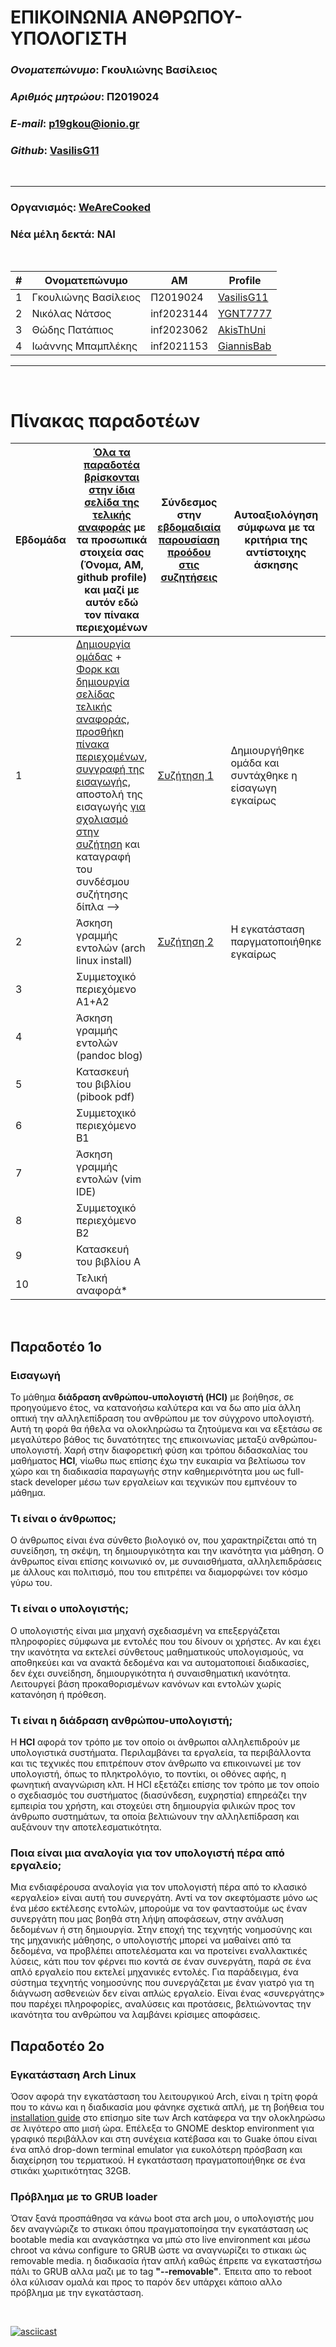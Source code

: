 # ΕΠΙΚΟΙΝΩΝΙΑ ΑΝΘΡΩΠΟΥ-ΥΠΟΛΟΓΙΣΤΗ
### *Ονοματεπώνυμο*: Γκουλιώνης Βασίλειος
### *Αριθμός μητρώου*: Π2019024
### *E-mail*: p19gkou@ionio.gr
### *Github*: [VasilisG11](https://github.com/VasilisG11)

<br>
<hr>

### Οργανισμός: [WeAreCooked](https://github.com/WeAreKindaCooked)
### Νέα μέλη δεκτά: ΝΑΙ

<br>

| # | Ονοματεπώνυμο | ΑΜ | Profile |
| --- | --- | --- | --- |
| 1 | Γκουλιώνης Βασίλειος | Π2019024 | [VasilisG11](https://github.com/VasilisG11) |
| 2 | Νικόλας Νάτσος | inf2023144 | [YGNT7777](https://github.com/YGNT7777) |
| 3 | Θώδης Πατάπιος | inf2023062 | [AkisThUni](https://github.com/AkisThUni) |
| 4 | Ιωάννης Μπαμπλέκης | inf2021153 | [GiannisBab](https://github.com/GiannisBab) |

<hr>
<br>

# Πίνακας παραδοτέων
| Εβδομάδα | [Όλα τα παραδοτέα βρίσκονται στην ίδια σελίδα της τελικής αναφοράς](https://courses-ionio.github.io/help/deliverables/) με τα προσωπικά στοιχεία σας (Όνομα, ΑΜ, github profile) και μαζί με αυτόν εδώ τον πίνακα περιεχομένων | Σύνδεσμος στην [εβδομαδιαία παρουσίαση προόδου στις συζητήσεις](https://github.com/courses-ionio/help/discussions/categories/show-and-tell) | Αυτοαξιολόγηση σύμφωνα με τα κριτήρια της αντίστοιχης άσκησης |
| --- | --- | --- | --- |
| 1 |  [Δημιουργία ομάδας](https://github.com/courses-ionio/hci/discussions/1794) + [Φορκ και δημιουργία σελίδας τελικής αναφοράς](https://courses-ionio.github.io/help/guide/), [προσθήκη πίνακα περιεχομένων](https://raw.githubusercontent.com/courses-ionio/hci/master/README.md), [συγγραφή της εισαγωγής](https://courses-ionio.github.io/help/intro/), αποστολή της εισαγωγής [για σχολιασμό στην συζήτηση](https://github.com/courses-ionio/help/discussions/categories/show-and-tell) και καταγραφή του συνδέσμου συζήτησης δίπλα --> | [Συζήτηση 1](https://github.com/courses-ionio/hci/discussions/2003) | Δημιουργήθηκε ομάδα και συντάχθηκε η είσαγωγη εγκαίρως |
| 2 | Άσκηση γραμμής εντολών (arch linux install) | [Συζήτηση 2](https://github.com/courses-ionio/hci/discussions/2005) | Η εγκατάσταση παργματοποιήθηκε εγκαίρως |
| 3 | Συμμετοχικό περιεχόμενο A1+A2 | | |
| 4 | Άσκηση γραμμής εντολών (pandoc blog) | | |
| 5 | Κατασκευή του βιβλίου (pibook pdf) | | |
| 6 | Συμμετοχικό περιεχόμενο B1 | | |
| 7 | Άσκηση γραμμής εντολών (vim IDE) | | |
| 8 | Συμμετοχικό περιεχόμενο B2 | | |
| 9 | Κατασκευή του βιβλίου A | | |
| 10 | Τελική αναφορά* | | |

<br>

## Παραδοτέο 1ο

### Εισαγωγή
Το μάθημα **διάδραση ανθρώπου-υπολογιστή (HCI)** με βοήθησε, σε προηγούμενο έτος, να κατανοήσω καλύτερα και να δω απο μία άλλη οπτική την αλληλεπίδραση του ανθρώπου με τον σύγχρονο υπολογιστή. Αυτή τη φορά θα ήθελα να ολοκληρώσω τα ζητούμενα και να εξετάσω σε μεγαλύτερο βάθος τις δυνατότητες της επικοινωνίας μεταξύ ανθρώπου-υπολογιστή. Χαρή στην διαφορετική φύση και τρόπου διδασκαλίας του μαθήματος **HCI**, νίωθω πως επίσης έχω την ευκαιρία να βελτίωσω τον χώρο και τη διαδικασία παραγωγής στην καθημερινότητα μου ως full-stack developer μέσω των εργαλείων και τεχνικών που εμπνέουν το μάθημα.

### Τι είναι ο άνθρωπος;
Ο άνθρωπος είναι ένα σύνθετο βιολογικό ον, που χαρακτηρίζεται από τη συνείδηση, τη σκέψη, τη δημιουργικότητα και την ικανότητα για μάθηση. Ο άνθρωπος είναι επίσης κοινωνικό ον, με συναισθήματα, αλληλεπιδράσεις με άλλους και πολιτισμό, που του επιτρέπει να διαμορφώνει τον κόσμο γύρω του.

### Τι είναι ο υπολογιστής;
Ο υπολογιστής είναι μια μηχανή σχεδιασμένη να επεξεργάζεται πληροφορίες σύμφωνα με εντολές που του δίνουν οι χρήστες. Αν και έχει την ικανότητα να εκτελεί σύνθετους μαθηματικούς υπολογισμούς, να αποθηκεύει και να ανακτά δεδομένα και να αυτοματοποιεί διαδικασίες, δεν έχει συνείδηση, δημιουργικότητα ή συναισθηματική ικανότητα. Λειτουργεί βάση προκαθορισμένων κανόνων και εντολών χωρίς κατανόηση ή πρόθεση.

### Τι είναι η διάδραση ανθρώπου-υπολογιστή;
Η **HCI** αφορά τον τρόπο με τον οποίο οι άνθρωποι αλληλεπιδρούν με υπολογιστικά συστήματα. Περιλαμβάνει τα εργαλεία, τα περιβάλλοντα και τις τεχνικές που επιτρέπουν στον άνθρωπο να επικοινωνεί με τον υπολογιστή, όπως το πληκτρολόγιο, το ποντίκι, οι οθόνες αφής, η φωνητική αναγνώριση κλπ. Η HCI εξετάζει επίσης τον τρόπο με τον οποίο ο σχεδιασμός του συστήματος (διασύνδεση, ευχρηστία) επηρεάζει την εμπειρία του χρήστη, και στοχεύει στη δημιουργία φιλικών προς τον άνθρωπο συστημάτων, τα οποία βελτιώνουν την αλληλεπίδραση και αυξάνουν την αποτελεσματικότητα.

### Ποια είναι μια αναλογία για τον υπολογιστή πέρα από εργαλείο;
Μια ενδιαφέρουσα αναλογία για τον υπολογιστή πέρα από το κλασικό «εργαλείο» είναι αυτή του συνεργάτη. Αντί να τον σκεφτόμαστε μόνο ως ένα μέσο εκτέλεσης εντολών, μπορούμε να τον φανταστούμε ως έναν συνεργάτη που μας βοηθά στη λήψη αποφάσεων, στην ανάλυση δεδομένων ή στη δημιουργία. Στην εποχή της τεχνητής νοημοσύνης και της μηχανικής μάθησης, ο υπολογιστής μπορεί να μαθαίνει από τα δεδομένα, να προβλέπει αποτελέσματα και να προτείνει εναλλακτικές λύσεις, κάτι που τον φέρνει πιο κοντά σε έναν συνεργάτη, παρά σε ένα απλό εργαλείο που εκτελεί μηχανικές εντολές.
Για παράδειγμα, ένα σύστημα τεχνητής νοημοσύνης που συνεργάζεται με έναν γιατρό για τη διάγνωση ασθενειών δεν είναι απλώς εργαλείο. Είναι ένας «συνεργάτης» που παρέχει πληροφορίες, αναλύσεις και προτάσεις, βελτιώνοντας την ικανότητα του ανθρώπου να λαμβάνει κρίσιμες αποφάσεις.

## Παραδοτέο 2ο

### Εγκατάσταση Arch Linux

Όσον αφορά την εγκατάσταση του λειτουργικού Arch, είναι η τρίτη φορά που το κάνω και η διαδικασία μου φάνηκε σχετικά απλή, με τη βοήθεια του [installation guide](https://wiki.archlinux.org/title/Installation_guide) στο επίσημο site των Arch κατάφερα να την ολοκληρώσω σε λιγότερο απο μισή ώρα. Επέλεξα το GNOME desktop environment για γραφικό περιβάλλον και στη συνέχεια κατέβασα και το Guake όπου είναι ένα απλό drop-down terminal emulator για ευκολότερη πρόσβαση και διαχείρηση του τερματικού. Η εγκατάσταση πραγματοποιήθηκε σε ένα στικάκι χωριτικότητας 32GB.

### Πρόβλημα με το GRUB loader

Όταν ξανά προσπάθησα να κάνω boot στα arch μου, ο υπολογιστής μου δεν αναγνώριζε το στικακι όπου πραγματοποίησα την εγκατάσταση ως bootable media και αναγκάστηκα να μπώ στο live environment και μέσω chroot να κάνω configure το GRUB ώστε να αναγνωρίζει το στικακι ώς removable media. η διαδικασία ήταν απλή καθώς έπρεπε να εγκαταστήσω πάλι το GRUB αλλα μαζι με το tag **"--removable"**. Έπειτα απο το reboot όλα κύλισαν ομαλά και προς το παρόν δεν υπάρχει κάποιο αλλο πρόβλημα με την εγκατάσταση.

<br>

[![asciicast](https://asciinema.org/a/mDKBF3r4A99TxFIhS24LvTjRo.svg)](https://asciinema.org/a/mDKBF3r4A99TxFIhS24LvTjRo)
